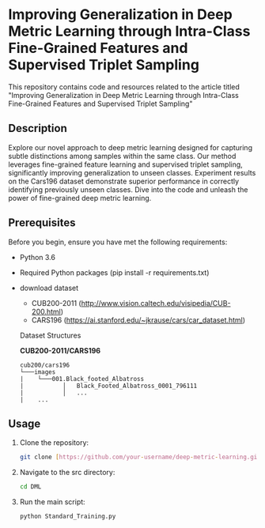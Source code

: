 # Improving Generalization in Deep Metric Learning through Intra-Class Fine-Grained Features and Supervised Triplet Sampling

This repository contains code and resources related to the article titled "Improving Generalization in Deep Metric Learning through Intra-Class Fine-Grained Features and Supervised Triplet Sampling"

## Description

Explore our novel approach to deep metric learning designed for capturing subtle distinctions among samples within the same class. Our method leverages fine-grained feature learning and supervised triplet sampling, significantly improving generalization to unseen classes. Experiment results on the Cars196 dataset demonstrate superior performance in correctly identifying previously unseen classes. Dive into the code and unleash the power of fine-grained deep metric learning.

## Prerequisites

Before you begin, ensure you have met the following requirements:
- Python 3.6
- Required Python packages (pip install -r requirements.txt)
  
- download dataset  
   * CUB200-2011 (http://www.vision.caltech.edu/visipedia/CUB-200.html)
   * CARS196 (https://ai.stanford.edu/~jkrause/cars/car_dataset.html)

    Dataset Structures
    
    __CUB200-2011/CARS196__
    ```
    cub200/cars196
    └───images
    |    └───001.Black_footed_Albatross
    |           │   Black_Footed_Albatross_0001_796111
    |           │   ...
    |    ...
    ```


## Usage

1. Clone the repository:
   ```bash
   git clone [https://github.com/your-username/deep-metric-learning.git](https://github.com/hamidehRafiee/DML.git)
   
   
2. Navigate to the src directory:
   ```bash
   cd DML
   ```

3. Run the main script:
   ```bash
   python Standard_Training.py
   ```
   

   
